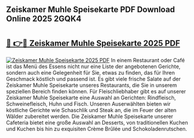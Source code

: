 ## Zeiskamer Muhle Speisekarte PDF Download Online 2025 2GQK4

# <h2><a href="http://gc7vvot.nevu.top/?p=Zeiskamer+Muhle+Speisekarte">🔗 👉🔴 Zeiskamer Muhle Speisekarte 2025 PDF</a></h2>

[![Zeiskamer Muhle Speisekarte 2025 PDF](https://i.imgur.com/dBaPXMq.png)](http://gc7vvot.nevu.top/?p=Zeiskamer+Muhle+Speisekarte)
In einem Restaurant oder Café ist das Menü des Essens nicht nur eine Liste der angebotenen Gerichte, sondern auch eine Gelegenheit für Sie, etwas zu finden, das für Ihren Geschmack köstlich und passend ist. Es gibt viele frische Salate auf der Zeiskamer Muhle Speisekarte unseres Restaurants, die Sie in unserem speziellen Bereich finden können. Für Fleischliebhaber gibt es auf unserer Zeiskamer Muhle Speisekarte eine Auswahl an Gerichten: Rindfleisch, Schweinefleisch, Huhn und Fisch. Unseren Auserwählten bieten wir köstliche Gerichte wie Schaschlik und Steak an, die im Feuer der alten Wälder zubereitet werden. Die Zeiskamer Muhle Speisekarte unserer Cafeteria bietet eine große Auswahl an Desserts, von traditionellen Kuchen und Kuchen bis hin zu exquisiten Crème Brûlée und Schokoladenrutschen.
